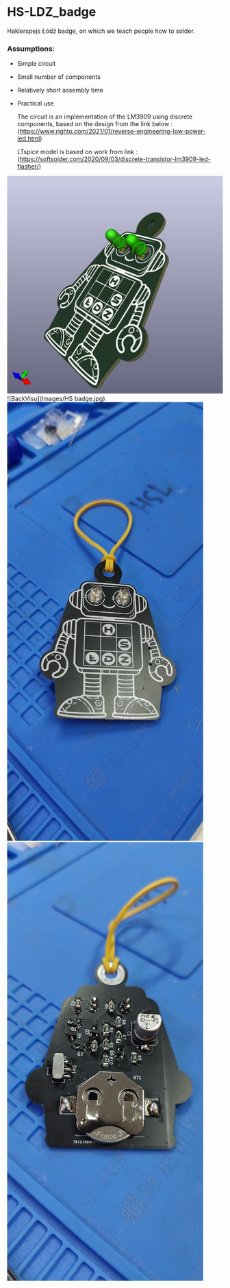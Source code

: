 # HS-LDZ_badge
Hakierspejs Łódź badge, on which we teach people how to solder.

### Assumptions:

- Simple circuit
- Small number of components
- Relatively short assembly time
- Practical use


  The circuit is an implementation of the LM3909 using discrete components, based on the design from the link below :
  (https://www.righto.com/2021/01/reverse-engineering-low-power-led.html)

  LTspice model is based on work from link :
  (https://softsolder.com/2020/09/03/discrete-transistor-lm3909-led-flasher/)

![FrontVisu](Images/led.jpg)
![BackVisu](Images/HS badge.jpg)
![Front](Images/5857200034775417092.jpg)
![Back](Images/5857200034775417093.jpg)
